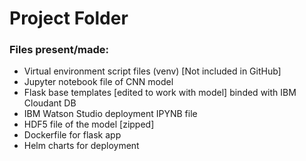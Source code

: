 # Project Folder

### Files present/made:

- Virtual environment script files (venv) [Not included in GitHub]
- Jupyter notebook file of CNN model
- Flask base templates [edited to work with model] binded with IBM Cloudant DB
- IBM Watson Studio deployment IPYNB file
- HDF5 file of the model [zipped]
- Dockerfile for flask app
- Helm charts for deployment
